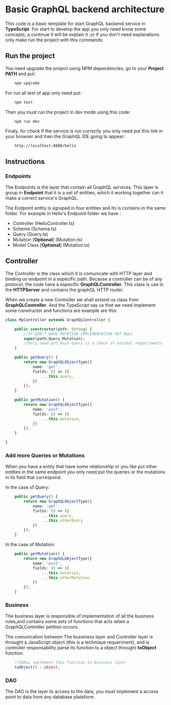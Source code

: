 # Basic GraphQL backend architecture

This code is a basic template for start GraphQL backend service in **TypeScript**. For start to develop the app you only need know some concepts, a continue it will be explain it ,or if you don't need explanations only make run the project with this commands.

## Run the project

You need upgrade the project using NPM dependencies, go to your **Project PATH** and put:

```bash
    npm upgrade
```

For run all test of app only need put:

```bash
    npm test
```

Then you must run the project in dev mode using this code:

```bash
    npm run dev
```

Finaly, for check if the service is run correctly you only need put this link in your browser and then the GraphQL IDE going to appear:

```URL
    http://localhost:8880/hello
```

## Instructions

### Endpoints

The Endpoints is the layer that contain all GraphQL services. This layer is group in **Endpoint** that it is a set of entities, which it working together can it make a correct service's GraphQL.

The Endpoint entity is agruped in four entities and its is contains in the same folder. For example in Hello's Endpoint folder we have :

* Controller (HelloController.ts)
* Schema (Schema.ts)
* Query (Query.ts)
* Mutation [**Optional**] (Mutation.ts)
* Model Class [**Optional**] (Mutation.ts)

## Controller

The Controller is the class which it is comunicate with HTTP layer and binding us endpoint in a especific path. Because a controller can be of any protocol, the code have a especific **GraphQLController**. This class is use in the **HTTPServer** and contains the graphQL HTTP router.

When we create a new Controller we shall extend us class from **GraphQLController**. And the TypeScript say us that we need implement some constructor and functions are example are this:

```TypeScript
class MyController extends GraphQLController {

    public constructor(path: String) {
        //IF DON'T HAVE MUTATION IMPLEMENTATION PUT NULL
        super(path,Query,Mutation);
        //Only need put main Query is a check of minimal requeriments
    }

    public getQuery() {
        return new GraphQLObjectType({
            name: 'get',
            fields: () => ({
                ...this.query,
            })
        });
    }

    public getMutation() {
        return new GraphQLObjectType({
            name: 'post',
            fields: () => ({
                ...this.mutation,
            })
        });
    }

}
```

### Add more Queries or Mutations

When you have a entity that have some relationship or you like put other entities in the same endpoint you only need put the queries or the mutations in its field that correspond.

In the case of Query:

```TypeScript
    public getQuery() {
        return new GraphQLObjectType({
            name: 'get',
            fields: () => ({
                ...this.query,
                ...this.otherQuery
            })
        });
    }
```

In the case of Mutation:

```TypeScript
    public getMutation() {
        return new GraphQLObjectType({
            name: 'post',
            fields: () => ({
                ...this.mutation,
                ...this.otherMutation
            })
        });
    }
```

### Business

The business layer is responsible of implementation of all the business rules,and contains some sets of functions that acts when a GraphQLController petition occurs.

The comunication between The bussiness layer and Controller layer is throught a JavaScript object (this is a technique requeriment), and is controller responsability parse  its function to a object throught **toObject** function.

```TypeScript
    //SHALL implement this function in Business layer
    toObject() : object; 
```  

### DAO

The DAO is the layer to access to the data, you must implement a access point to data from any database plataform.